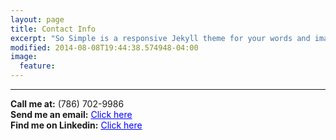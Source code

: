 ```yaml
---
layout: page
title: Contact Info
excerpt: "So Simple is a responsive Jekyll theme for your words and images"
modified: 2014-08-08T19:44:38.574948-04:00
image:
  feature:
---
```


<hr/>

**Call me at:** <span style="color blue">(786) 702-9986</span><br/>
**Send me an email:** <a style="color: blue" href="mailto:jasonvic97@gmail.com">Click here</a><br/>
**Find me on Linkedin:** <a style="color: blue" href="https://www.linkedin.com/in/jason-victor-795b3b193/"> Click here</a>
